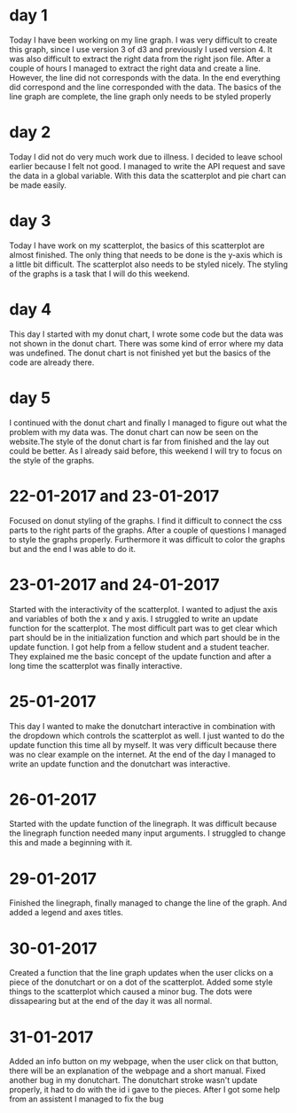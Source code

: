 # day 1

Today I have been working on my line graph. I was very difficult to create this graph, since I use version 3 of d3 and previously I used version 4. 
It was also difficult to extract the right data from the right json file. After a couple of hours I managed to extract the right data and create a line. However, the line did not corresponds with the data. In the end everything did correspond and the line corresponded with the data. The basics of the line graph are complete, the line graph only needs to be styled properly

# day 2

Today I did not do very much work due to illness. I decided to leave school earlier because I felt not good. I managed to write the API request and save the data in a global variable. With this data the scatterplot and pie chart can be made easily. 


# day 3 
Today I have work on my scatterplot, the basics of this scatterplot are almost finished. The only thing that needs to be done is the y-axis which is a little bit difficult. The scatterplot also needs to be styled nicely. The styling of the graphs is a task that I will do this weekend. 

# day 4
This day I started with my donut chart, I wrote some code but the data was not shown in the donut chart. There was some kind of error where my data was undefined. The donut chart is not finished yet but the basics of the code are already there. 

# day 5
I continued with the donut chart and finally I managed to figure out what the problem with my data was. The donut chart can now be seen on the website.The style of the donut chart is far from finished and the lay out could be better. As I already said before, this weekend I will try to focus on the style of the graphs. 

# 22-01-2017 and 23-01-2017

Focused on donut styling of the graphs. I find it difficult to connect the css parts to the right parts of the graphs. After a couple of questions I managed to style the graphs properly. Furthermore it was difficult to color the graphs but and the end I was able to do it. 

# 23-01-2017 and 24-01-2017

Started with the interactivity of the scatterplot. I wanted to adjust the axis and variables of both the x and y axis. I struggled to write an update function for the scatterplot. The most difficult part was to get clear which part should be in the initialization function and which part should be in the update function. I got help from a fellow student and a student teacher. They explained me the basic concept of the update function and after a long time the scatterplot was finally interactive. 

# 25-01-2017 

This day I wanted to make the donutchart interactive in combination with the dropdown which controls the scatterplot as well. I just wanted to do the update function this time all by myself. It was very difficult because there was no clear example on the internet. At the end of the day I managed to write an update function and the donutchart was interactive. 

# 26-01-2017
Started with the update function of the linegraph. It was difficult because the linegraph function needed many input arguments. I struggled to change this and made a beginning with it.

# 29-01-2017
Finished the linegraph, finally managed to change the line of the graph. And added a legend and axes titles. 

# 30-01-2017
Created a function that the line graph updates when the user clicks on a piece of the donutchart or on a dot of the scatterplot. Added some style things to the scatterplot which caused a minor bug. The dots were dissapearing but at the end of the day it was all normal.

# 31-01-2017
Added an info button on my webpage, when the user click on that button, there will be an explanation of the webpage and a short manual. Fixed another bug in my donutchart. The donutchart stroke wasn't update properly, it had to do with the id i gave to the pieces. After I got some help from an assistent I managed to fix the bug

